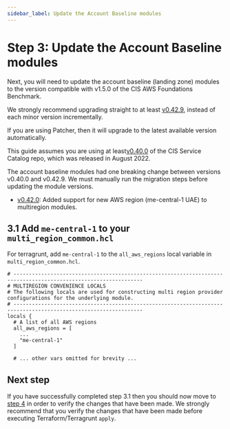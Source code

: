 ```yaml
---
sidebar_label: Update the Account Baseline modules
---
```


# Step 3: Update the Account Baseline modules

Next, you will need to update the account baseline (landing zone) modules to the version compatible
with v1.5.0 of the CIS AWS Foundations Benchmark.

We strongly recommend upgrading straight to at least [v0.42.9](https://github.com/gruntwork-io/terraform-aws-cis-service-catalog/releases/tag/v0.42.9),
instead of each minor version incrementally.

If you are using Patcher, then it will upgrade to the latest available version automatically.

This guide assumes you are using at least[v0.40.0](https://github.com/gruntwork-io/terraform-aws-cis-service-catalog/releases/tag/v0.40.0)
of the CIS Service Catalog repo, which was released in August 2022.

The account baseline modules had one breaking change between versions v0.40.0 and v0.42.9. We must manually run
the migration steps before updating the module versions.

- [v0.42.0](https://github.com/gruntwork-io/terraform-aws-cis-service-catalog/releases/tag/v0.42.0): Added support for new AWS region (me-central-1 UAE) to multiregion modules.

## 3.1 Add `me-central-1` to your `multi_region_common.hcl`

For terragrunt, add `me-central-1` to the `all_aws_regions` local variable in `multi_region_common.hcl`.

```hcl title=multi_region_common.hcl
# ----------------------------------------------------------------------------------------------------------------
# MULTIREGION CONVENIENCE LOCALS
# The following locals are used for constructing multi region provider configurations for the underlying module.
# ----------------------------------------------------------------------------------------------------------------
locals {
  # A list of all AWS regions
  all_aws_regions = [
    ...
    "me-central-1"
  ]

  # ... other vars omitted for brevity ...
```

## Next step

If you have successfully completed step 3.1 then you should now move to [step 4](deployment-walkthrough/step-4-verify-the-code-changes)
in order to verify the changes that have been made. We strongly recommend that you verify the changes that have been
made before executing Terraform/Terragrunt `apply`.


<!-- ##DOCS-SOURCER-START
{
  "sourcePlugin": "local-copier",
  "hash": "1f77dd6cf128c8f26886ddf4998b2376"
}
##DOCS-SOURCER-END -->
